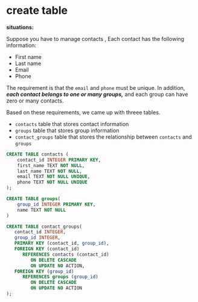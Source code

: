 # create table 

**situations:**

Suppose you have to manage contacts , Each contact has the following information:

- First name 
- Last name 
- Email 
- Phone 

The requirement is that the `email` and `phone` must be unique. In addition, ***each contact belongs to one or many groups,*** and each group can have zero or many contacts.

Based on these requirements, we came up with threee tables.

- `contacts` table that stores contact information 
- `groups` table that stores group information 
- `contact_groups` table that stores the relationship between `contacts` and `groups` 




```SQL
CREATE TABLE contacts (
	contact_id INTEGER PRIMARY KEY,
	first_name TEXT NOT NULL,
	last_name TEXT NOT NULL,
	email TEXT NOT NULL UNIQUE,
	phone TEXT NOT NULL UNIQUE
);

CREATE TABLE groups(
    group_id INTEGER PRIMARY KEY,
    name TEXT NOT NULL
)

```

```SQL
CREATE TABLE contact_groups(
   contact_id INTEGER,
   group_id INTEGER,
   PRIMARY KEY (contact_id, group_id),
   FOREIGN KEY (contact_id) 
      REFERENCES contacts (contact_id) 
         ON DELETE CASCADE 
         ON UPDATE NO ACTION,
   FOREIGN KEY (group_id) 
      REFERENCES groups (group_id) 
         ON DELETE CASCADE 
         ON UPDATE NO ACTION
);
```